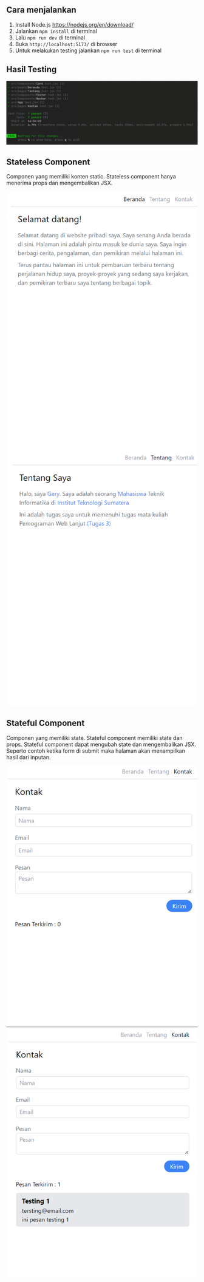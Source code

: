 ## Cara menjalankan

1. Install Node.js https://nodejs.org/en/download/
2. Jalankan `npm install` di terminal
3. Lalu `npm run dev` di terminal
4. Buka `http://localhost:5173/` di browser
5. Untuk melakukan testing jalankan `npm run test` di terminal

## Hasil Testing

![image](./ss/testing.png)

## Stateless Component

Componen yang memiliki konten static. Stateless component hanya menerima props dan mengembalikan JSX.

![image](./ss/stateless.png)
![image](./ss/tstaeless2.png)

## Stateful Component

Componen yang memiliki state. Stateful component memiliki state dan props. Stateful component dapat mengubah state dan mengembalikan JSX. Seperto contoh ketika form di submit maka halaman akan menampilkan hasil dari inputan.

![image](./ss/statefull.png)
![image](./ss/statefull2.png)
